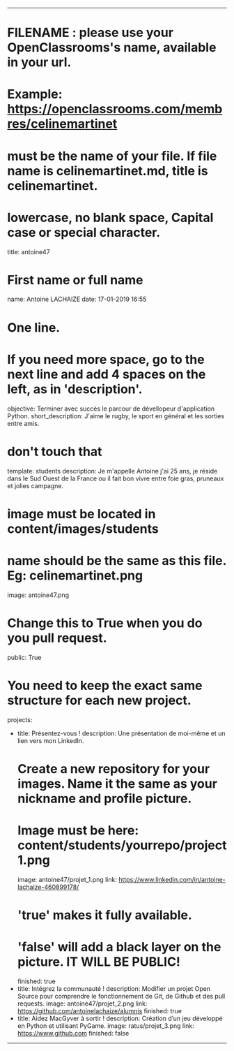 ---

# FILENAME : please use your OpenClassrooms's name, available in your url.
# Example: https://openclassrooms.com/membres/celinemartinet
# must be the name of your file. If file name is celinemartinet.md, title is celinemartinet.
# lowercase, no blank space, Capital case or special character.
title: antoine47

# First name or full name
name: Antoine LACHAIZE
date: 17-01-2019 16:55

# One line.
# If you need more space, go to the next line and add 4 spaces on the left, as in 'description'.
objective: Terminer avec succès le parcour de dévellopeur d'application Python.
short_description: J'aime le rugby, le sport en général et les sorties entre amis.

# don't touch that
template: students
description:
    Je m'appelle Antoine j'ai 25 ans, je réside dans le Sud Ouest de la France ou il fait bon vivre entre foie gras, pruneaux et jolies campagne.

# image must be located in content/images/students
# name should be the same as this file. Eg: celinemartinet.png
image: antoine47.png

# Change this to True when you do you pull request.
public: True

# You need to keep the exact same structure for each new project.
projects:
  - title: Présentez-vous !
    description: Une présentation de moi-même et un lien vers mon LinkedIn.
    # Create a new repository for your images. Name it the same as your nickname and profile picture.
    # Image must be here: content/students/yourrepo/project1.png
    image: antoine47/projet_1.png
    link: https://www.linkedin.com/in/antoine-lachaize-460899178/
    # 'true' makes it fully available.
    # 'false' will add a black layer on the picture. IT WILL BE PUBLIC!
    finished: true
  - title: Intégrez la communauté !
    description: Modifier un projet Open Source pour comprendre le fonctionnement de Git, de Github et des pull requests. 
    image: antoine47/projet_2.png
    link: https://github.com/antoinelachaize/alumnis
    finished: true
  - title: Aidez MacGyver à sortir !
    description: Création d’un jeu développé en Python et utilisant PyGame.
    image: ratus/projet_3.png
    link: https://www.github.com
    finished: false
---